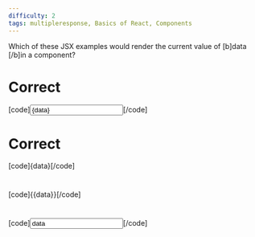 ```yaml
---
difficulty: 2
tags: multipleresponse, Basics of React, Components
---
```


Which of these JSX examples would render the current value of [b]data [/b]in a component?

# Correct

[code]<input value={data} />[/code]

# Correct

[code]{data}[/code]

#

[code]{{data}}[/code]

#

[code]<input value="data" />[/code]


